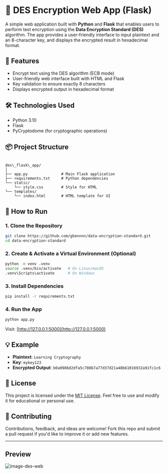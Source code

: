 # 🔐 DES Encryption Web App (Flask)

A simple web application built with **Python** and **Flask** that enables users to perform text encryption using the **Data Encryption Standard (DES)** algorithm. The app provides a user-friendly interface to input plaintext and an 8-character key, and displays the encrypted result in hexadecimal format.

## 🚀 Features

- Encrypt text using the DES algorithm (ECB mode)
- User-friendly web interface built with HTML and Flask
- Key validation to ensure exactly 8 characters
- Displays encrypted output in hexadecimal format

## 🛠 Technologies Used

- Python 3.10
- Flask
- PyCryptodome (for cryptographic operations)

## 📦 Project Structure

```

des\_flask\_app/
│
├── app.py               # Main Flask application
├── requirements.txt     # Python dependencies
└── static/
    └── style.css        # Style for HTML
└── templates/
    └── index.html       # HTML template for UI

````

## 🧪 How to Run

### 1. Clone the Repository
```bash
git clone https://github.com/gbennnn/data-encryption-standard.git
cd data-encryption-standard
````

### 2. Create & Activate a Virtual Environment (Optional)

```bash
python -m venv .venv
source .venv/bin/activate   # On Linux/macOS
.venv\Scripts\activate      # On Windows
```

### 3. Install Dependencies

```bash
pip install -r requirements.txt
```

### 4. Run the App

```bash
python app.py
```

Visit: [http://127.0.0.1:5000](http://127.0.0.1:5000)

## 💡 Example

* **Plaintext**: `Learning Cryptography`
* **Key**: `mykey123`
* **Encrypted Output**: `b0a0986d2dfa5c708b7a77d37d21a48b61016932a91fc1c6`


## 📜 License

This project is licensed under the [MIT License](LICENSE). Feel free to use and modify it for educational or personal use.


## 🤝 Contributing

Contributions, feedback, and ideas are welcome! Fork this repo and submit a pull request if you'd like to improve it or add new features.

---
## Preview

![image-des-web](https://github.com/user-attachments/assets/9feeb4cd-0d97-4629-ba0f-50c3475ec501)


